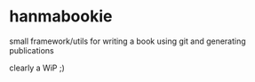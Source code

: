 # hanmabookie
small framework/utils for writing a book using git and generating publications

clearly a WiP ;)
